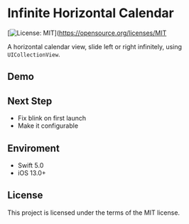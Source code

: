 #  Infinite Horizontal Calendar

[![License: MIT](https://img.shields.io/badge/License-MIT-yellow.svg)](https://opensource.org/licenses/MIT

A horizontal calendar view, slide left or right infinitely, using `UICollectionView`.

## Demo

## Next Step

- Fix blink on first launch
- Make it configurable

## Enviroment

- Swift 5.0
- iOS 13.0+

## License
This project is licensed under the terms of the MIT license.
